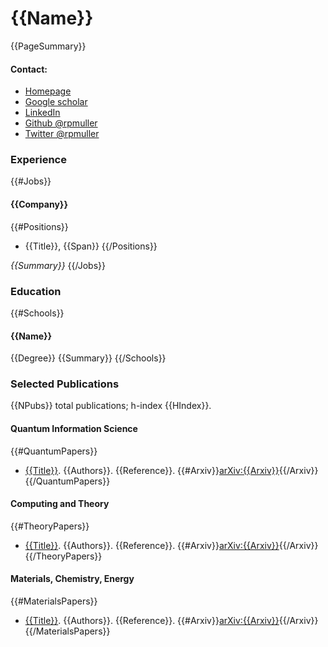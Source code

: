 
# {{Name}}
{{PageSummary}}

#### Contact:
- [Homepage](https://rmuller.net)
- [Google scholar](https://scholar.google.com/citations?user=ihGf4wgAAAAJ)
- [LinkedIn](https://in.linkedin.com/in/rick-muller-62082a)
- [Github @rpmuller](http://github.com/rpmuller)
- [Twitter @rpmuller](ttp://twitter.com/rpmuller)

      
### Experience
{{#Jobs}}
#### {{Company}}
{{#Positions}}
  - {{Title}}, {{Span}}
{{/Positions}}

_{{Summary}}_
{{/Jobs}}

### Education
{{#Schools}}
#### {{Name}}
{{Degree}} {{Summary}}
{{/Schools}}

### Selected Publications
{{NPubs}} total publications; h-index {{HIndex}}.

#### Quantum Information Science
{{#QuantumPapers}} 
- [{{Title}}]({{URL}}). {{Authors}}. {{Reference}}. {{#Arxiv}}[arXiv:{{Arxiv}}]({{Arxiv}}){{/Arxiv}}
{{/QuantumPapers}}

#### Computing and Theory
{{#TheoryPapers}}
- [{{Title}}]({{URL}}). {{Authors}}. {{Reference}}. {{#Arxiv}}[arXiv:{{Arxiv}}]({{Arxiv}}){{/Arxiv}}
{{/TheoryPapers}}

#### Materials, Chemistry, Energy
{{#MaterialsPapers}}
- [{{Title}}]({{URL}}). {{Authors}}. {{Reference}}. {{#Arxiv}}[arXiv:{{Arxiv}}]({{Arxiv}}){{/Arxiv}}
{{/MaterialsPapers}}

